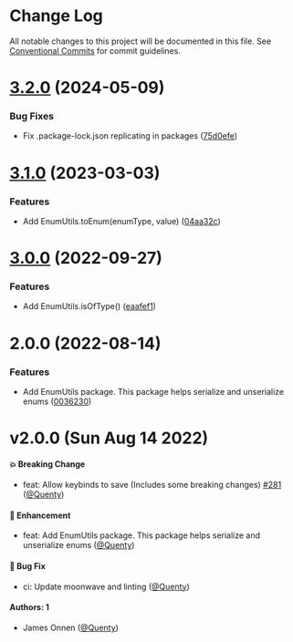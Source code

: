 # Change Log

All notable changes to this project will be documented in this file.
See [Conventional Commits](https://conventionalcommits.org) for commit guidelines.

# [3.2.0](https://github.com/Quenty/NevermoreEngine/compare/@quenty/enumutils@3.1.0...@quenty/enumutils@3.2.0) (2024-05-09)


### Bug Fixes

* Fix .package-lock.json replicating in packages ([75d0efe](https://github.com/Quenty/NevermoreEngine/commit/75d0efeef239f221d93352af71a5b3e930ec23c5))





# [3.1.0](https://github.com/Quenty/NevermoreEngine/compare/@quenty/enumutils@3.0.0...@quenty/enumutils@3.1.0) (2023-03-03)


### Features

* Add EnumUtils.toEnum(enumType, value) ([04aa32c](https://github.com/Quenty/NevermoreEngine/commit/04aa32c899c27f7ec87325cf7bb72c3ea900a767))





# [3.0.0](https://github.com/Quenty/NevermoreEngine/compare/@quenty/enumutils@2.0.0...@quenty/enumutils@3.0.0) (2022-09-27)


### Features

* Add EnumUtils.isOfType() ([eaafef1](https://github.com/Quenty/NevermoreEngine/commit/eaafef12fcf57fb6e96de865c6f0b2c110bf3bcc))





# 2.0.0 (2022-08-14)


### Features

* Add EnumUtils package. This package helps serialize and unserialize enums ([0036230](https://github.com/Quenty/NevermoreEngine/commit/003623062250ede4d8327959f131bdab516f7ac6))





# v2.0.0 (Sun Aug 14 2022)

#### 💥 Breaking Change

- feat: Allow keybinds to save (Includes some breaking changes) [#281](https://github.com/Quenty/NevermoreEngine/pull/281) ([@Quenty](https://github.com/Quenty))

#### 🚀 Enhancement

- feat: Add EnumUtils package. This package helps serialize and unserialize enums ([@Quenty](https://github.com/Quenty))

#### 🐛 Bug Fix

- ci: Update moonwave and linting ([@Quenty](https://github.com/Quenty))

#### Authors: 1

- James Onnen ([@Quenty](https://github.com/Quenty))
